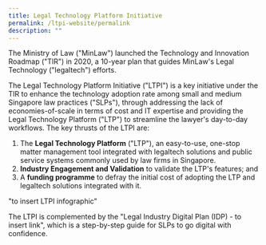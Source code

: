 ```yaml
---
title: Legal Technology Platform Initiative
permalink: /ltpi-website/permalink
description: ""
---
```

The Ministry of Law ("MinLaw") launched the Technology and Innovation Roadmap ("TIR") in 2020, a 10-year plan that guides MinLaw's Legal Technology ("legaltech") efforts.

The Legal Technology Platform Initiative ("LTPI") is a key initiative under the TIR to enhance the technology adoption rate among small and medium Singapore law practices ("SLPs"), through addressing the lack of economies-of-scale in terms of cost and IT expertise and providing the Legal Technology Platform ("LTP") to streamline the lawyer's day-to-day workflows. The key thrusts of the LTPI are:
1. The **Legal Technology Platform** ("LTP"), an easy-to-use, one-stop matter management tool integrated with legaltech solutions and public service systems commonly used by law firms in Singapore.
2. **Industry Engagement and Validation** to validate the LTP's features; and
3. A **funding programme** to defray the initial cost of adopting the LTP and legaltech solutions integrated with it.

"to insert LTPI infographic"

The LTPI is complemented by the "Legal Industry Digital Plan (IDP) - to insert link", which is a step-by-step guide for SLPs to go digital with confidence.
